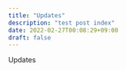 ```yaml
---
title: "Updates"
description: "test post index"
date: 2022-02-27T00:08:29+09:00
draft: false
---
```


Updates